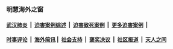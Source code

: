 
### 明慧海外之窗

####  [武汉肺炎](indexes/365.md?t=05201901) &nbsp;|&nbsp;  [迫害案例综述](indexes/328.md?t=05201901) &nbsp;|&nbsp; [迫害致死案例](indexes/277.md?t=05201901)  &nbsp;|&nbsp; [更多迫害案例](indexes/81.md?t=05201901)  &nbsp;|&nbsp; 
####  [时事评论](indexes/19.md?t=05201901) &nbsp;|&nbsp; [海外简讯](indexes/245.md?t=05201901)&nbsp;|&nbsp;  [社会支持](indexes/140.md?t=05201901) &nbsp;|&nbsp; [褒奖决议](indexes/282.md?t=05201901) &nbsp;|&nbsp; [社区报道](indexes/91.md?t=05201901)  &nbsp;|&nbsp; [天人之间](indexes/78.md?t=05201901) 

